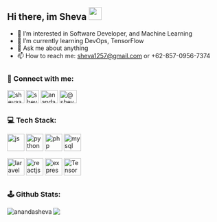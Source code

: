 ## Hi there, im Sheva <img src="https://github.com/TheDudeThatCode/TheDudeThatCode/blob/master/Assets/Hi.gif" width="30px">

- 👀 I’m interested in Software Developer, and Machine Learning
- 🌱 I’m currently learning DevOps, TensorFlow
- 💬 Ask me about anything
- 📫 How to reach me: sheva1257@gmail.com or +62-857-0956-7374
  
##
<h3 align="left">🔗 Connect with me:</h3>
<p align="left">
<a href="https://instagram.com/shevaananda_" target="blank"><img align="center" src="https://raw.githubusercontent.com/rahuldkjain/github-profile-readme-generator/master/src/images/icons/Social/instagram.svg" alt="shevaananda_" height="30" width="40" /></a>
<a href="https://twitter.com/shevaananda_" target="blank"><img align="center" src="https://upload.wikimedia.org/wikipedia/commons/c/ce/X_logo_2023.svg" alt="shevaananda_" height="30" width="30" /></a>
<a href="https://linkedin.com/in/anandashevahidayat" target="blank"><img align="center" src="https://raw.githubusercontent.com/rahuldkjain/github-profile-readme-generator/master/src/images/icons/Social/linked-in-alt.svg" alt="anandashevahidayat" height="30" width="40" /></a>
<a href="https://medium.com/@sheva1257" target="blank"><img align="center" src="https://cdn.worldvectorlogo.com/logos/medium-1.svg" alt="@sheva1257" height="30" width="40" /></a>

##                                         
<h3 align="left">💻 Tech Stack:</h3>
<p align="left">
<a href="https://www.w3schools.com/js/" target="blank"> <img src="https://upload.wikimedia.org/wikipedia/commons/9/99/Unofficial_JavaScript_logo_2.svg" alt="js" width="40" height="40"/></a>
<a href="https://www.python.org/" target="blank"> <img src="https://cdn.worldvectorlogo.com/logos/python-5.svg" alt="python" width="40" height="40"/></a> 
<a href="https://www.php.net/" target="blank"> <img src="https://upload.wikimedia.org/wikipedia/commons/2/27/PHP-logo.svg" alt="php" width="40" height="40"/></a>
<a href="https://dev.mysql.com/" target="blank"> <img src="https://cdn.worldvectorlogo.com/logos/mysql-logo-pure.svg" alt="mysql" width="40" height="40"/> </a>
<p align="left">
<a href="https://laravel.com/" target="blank"> <img src="https://upload.wikimedia.org/wikipedia/commons/9/9a/Laravel.svg" alt="laravel" width="40" height="40"/></a>
<a href="https://react.dev/" target="blank"> <img src="https://upload.wikimedia.org/wikipedia/commons/3/30/React_Logo_SVG.svg" alt="reactjs" width="40" height="40"/></a>
<a href="https://expressjs.com/" target="blank"> <img src="https://adware-technologies.s3.amazonaws.com/uploads/technology/thumbnail/20/express-js.png" alt="expressjs" width="40" height="40"/></a>
<a href="https://www.tensorflow.org/" target="blank"> <img src="https://cdn.worldvectorlogo.com/logos/tensorflow-2.svg" alt="TensorFlow" width="40" height="40"/></a>

##
<h3 align="left">🕹 Github Stats:</h3>
<p><img align="left" src="https://github-readme-stats.vercel.app/api/top-langs?username=anandasheva&show_icons=true&locale=en&layout=compact&theme=tokyonight" alt="anandasheva" /></p>
<a href="https://github.com/anandasheva/github-readme-stats">
<img align="center" src="https://github-readme-stats.vercel.app/api?username=anandasheva&theme=tokyonight" />
</a>
